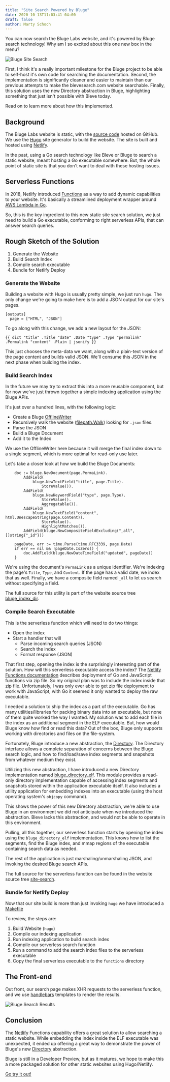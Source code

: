 ```yaml
---
title: "Site Search Powered by Bluge"
date: 2020-10-13T11:03:41-04:00
draft: false
author: Marty Schoch
---
```


You can now search the Bluge Labs website, and it's powered by Bluge search technology!  Why am I so excited about this one new box in the menu?

![Bluge Site Search](/img/search_box.png)

First, I think it's a really important milestone for the Bluge project to be able to self-host it's own code for searching the documentation.  Second, the implementation is significantly cleaner and easier to maintain than our previous attempts to make the blevesearch.com website searchable.  Finally, this solution uses the new Directory abstraction in Bluge, highlighting something that just isn't possible with Bleve today.

Read on to learn more about how this implemented.

## Background

The Bluge Labs website is static, with the [source code](https://github.com/blugelabs/blugelabs.com/) hosted on GitHub.  We use the [Hugo](https://gohugo.io/) site generator to build the website.  The site is built and hosted using [Netlify](https://www.netlify.com/).

In the past, using a Go search technology like Bleve or Bluge to search a static website, meant hosting a Go executable somewhere.  But, the whole point of static site is that you don't want to deal with these hosting issues.

## Serverless Functions

In 2018, Netlify introduced [Functions](https://docs.netlify.com/functions/overview/) as a way to add dynamic capabilities to your website.  It's basically a streamlined deployment wrapper around [AWS Lambda in Go](https://docs.aws.amazon.com/lambda/latest/dg/golang-handler.html).

So, this is the key ingredient to this new static site search solution, we just need to build a Go executable, conforming to right serverless APIs, that can answer search queries.

## Rough Sketch of the Solution

1. Generate the Website
2. Build Search Index
3. Compile search executable
4. Bundle for Netlify Deploy

### Generate the Website

Building a website with Hugo is usually pretty simple, we just run `hugo`.  The only change we're going to make here is to add a JSON output for our site's pages.

```
[outputs]
  page = ["HTML", "JSON"]
```

To go along with this change, we add a new layout for the JSON:

```
{{ dict "title" .Title "date" .Date "type" .Type "permalink" .Permalink "content" .Plain | jsonify }}
```

This just chooses the meta-data we want, along with a plain-text version of the page content and builds valid JSON.  We'll consume this JSON in the next phase when building the index.

### Build Search Index

In the future we may try to extract this into a more reusable component, but for now we've just thrown together a simple indexing application using the Bluge APIs.

It's just over a hundred lines, with the following logic:

-  Create a Bluge [OfflineWriter](https://pkg.go.dev/github.com/blugelabs/bluge#OfflineWriter)
-  Recursively walk the website ([filepath.Walk](https://golang.org/pkg/path/filepath/#Walk)) looking for `.json` files.
-  Parse the JSON
-  Build a Bluge Document
-  Add it to the Index

We use the OfflineWriter here because it will merge the final index down to a single segment, which is more optimal for read-only use later.

Let's take a closer look at how we build the Bluge Documents:

```
	doc := bluge.NewDocument(page.PermaLink).
		AddField(
			bluge.NewTextField("title", page.Title).
				StoreValue()).
		AddField(
			bluge.NewKeywordField("type", page.Type).
				StoreValue().
				Aggregatable()).
		AddField(
			bluge.NewTextField("content", html.UnescapeString(page.Content)).
				StoreValue().
				HighlightMatches()).
		AddField(bluge.NewCompositeFieldExcluding("_all", []string{"_id"}))

	pageDate, err := time.Parse(time.RFC3339, page.Date)
	if err == nil && !pageDate.IsZero() {
		doc.AddField(bluge.NewDateTimeField("updated", pageDate))
	}
```

We're using the document's `PermaLink` as a unique identifier.  We're indexing the page's `Title`, `Type`, and `Content`.  If the page has a valid date, we index that as well.  Finally, we have a composite field named `_all` to let us search without specifying a field.

The full source for this utility is part of the website source tree [bluge_index_dir](https://github.com/blugelabs/blugelabs.com/blob/6b4c07de586c493c79154811ba6701fd73a0101f/bluge_index_dir/main.go).

### Compile Search Executable

This is the serverless function which will need to do two things:

- Open the index
- Start a handler that will
  - Parse incoming search queries (JSON)
  - Search the index
  - Format response (JSON)
  
That first step, opening the index is the surprisingly interesting part of the solution.  How will this serverless executable access the index? The [Netlify Functions documentation](https://docs.netlify.com/functions/overview/) describes deployment of Go and JavaScript functions via zip file.  So my original plan was to include the index inside that zip file.  Unfortunately, I was only ever able to get zip file deployment to work with JavaScript, with Go it seemed it only wanted to deploy the raw executable.

I needed a solution to ship the index as a part of the executable.  Go has many utilities/libraries for packing binary data into an executable, but none of them quite worked the way I wanted.  My solution was to add each file in the index as an additional segment in the ELF executable.  But, how would Bluge know how find or read this data?  Out of the box, Bluge only supports working with directories and files on the file-system.

Fortunately, Bluge introduce a new abstraction, the [Directory](https://pkg.go.dev/github.com/blugelabs/bluge@v0.1.3/index#Directory).  The Directory interface allows a complete separation of concerns between the Bluge search logic, and how to find/load/save index segments and snapshots from whatever medium they exist.

Utilizing this new abstraction, I have introduced a new Directory implementation named [bluge_directory_elf](https://github.com/blugelabs/bluge_directory_elf).  This module provides a read-only directory implementation capable of accessing index segments and snapshots stored within the application executable itself.  It also includes a utility application for embedding indexes into an executable (using the host operating system's `objcopy` command).

This shows the power of this new Directory abstraction, we're able to use Bluge in an environment we did not anticipate when we introduced the abstraction.  Bleve lacks this abstraction, and would not be able to operate in this environment.

Pulling, all this together, our serverless function starts by opening the index using the `bluge_directory_elf` implementation.  This knows how to list the segments, find the Bluge index, and mmap regions of the executable containing search data as needed.

The rest of the application is just marshaling/unmarshaling JSON, and invoking the desired Bluge search APIs.

The full source for the serverless function can be found in the website source tree [site-search](https://github.com/blugelabs/blugelabs.com/tree/master/funcsrc/site-search).

### Bundle for Netlify Deploy

Now that our site build is more than just invoking `hugo` we have introduced a [Makefile](https://github.com/blugelabs/blugelabs.com/blob/6b4c07de586c493c79154811ba6701fd73a0101f/Makefile)

To review, the steps are:

1.  Build Website (`hugo`)
2.  Compile our indexing application
3.  Run indexing application to build search index
4.  Compile our serverless search function
5.  Run a command to add the search index files to the serverless executable
6.  Copy the final serverless executable to the `functions` directory

## The Front-end

Out front, our search page makes XHR requests to the serverless function, and we use [handlebars](https://handlebarsjs.com/) templates to render the results.

![Bluge Search Results](/img/bluge_search_results.png)

## Conclusion

The [Netlify](https://www.netlify.com/) Functions capability offers a great solution to allow searching a static website.  While embedding the index inside the ELF executable was unexpected, it ended up offering a great way to demonstrate the power of Bluge's new [Directory](https://pkg.go.dev/github.com/blugelabs/bluge@v0.1.3/index#Directory) abstraction.  

Bluge is still in a Developer Preview, but as it matures, we hope to make this a more packaged solution for other static websites using Hugo/Netlify.

[Go try it out!](https://blugelabs.com/search/)